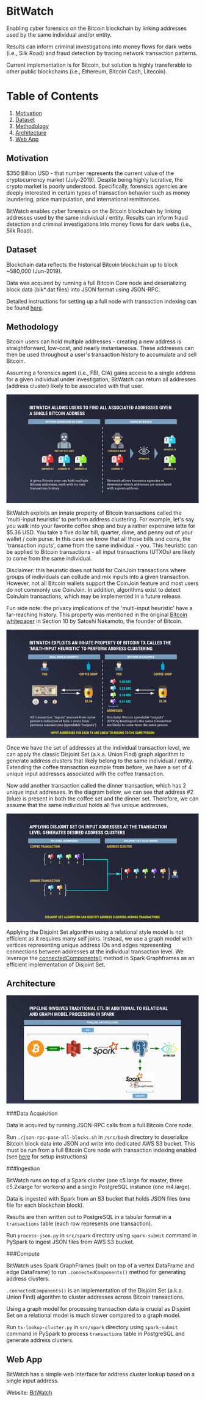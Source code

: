 # BitWatch

Enabling cyber forensics on the Bitcoin blockchain by linking addresses used by the same individual and/or entity.

Results can inform criminal investigations into money flows for dark webs (i.e., Silk Road) and fraud detection by tracing network transaction patterns.

Current implementation is for Bitcoin, but solution is highly transferable to other public blockchains (i.e., Ethereum, Bitcoin Cash, Litecoin).

# Table of Contents
1. [Motivation](README.md#Motivation)
2. [Dataset](README.md#Dataset)
3. [Methodology](README.md#Methodology)
4. [Architecture](README.md#Architecture)
5. [Web App](README.md#Web-App)

## Motivation

$350 Billion USD - that number represents the current value of the cryptocurrency market (July-2019).
Despite being highly lucrative, the crypto market is poorly understood.
Specifically, forensics agencies are deeply interested in certain types of transaction behavior such as money laundering, price manipulation, and international remittances.

BitWatch enables cyber forensics on the Bitcoin blockchain by linking addresses used by the same individual / entity. Results can inform fraud detection and criminal investigations into money flows for dark webs (i.e., Silk Road).


## Dataset

Blockchain data reflects the historical Bitcoin blockchain up to block ~580,000 (Jun-2019).

Data was acquired by running a full Bitcoin Core node and deserializing block data (blk*.dat files) into JSON format using JSON-RPC.

Detailed instructions for setting up a full node with transaction indexing can be found [here](https://www.buildblockchain.tech/blog/btc-node-developers-guide).


## Methodology

Bitcoin users can hold multiple addresses - creating a new address is straightforward, low-cost, and nearly instantaneous.
These addresses can then be used throughout a user's transaction history to accumulate and sell Bitcoin.

Assuming a forensics agent (i.e., FBI, CIA) gains access to a single address for a given individual under investigation, BitWatch can return all addresses (address cluster) likely to be associated with that user.

![Image of Method1](images/method1.png)


BitWatch exploits an innate property of Bitcoin transactions called the 'multi-input heuristic' to perform address clustering.
For example, let's say you walk into your favorite coffee shop and buy a rather expensive latte for $5.36 USD. You take a five dollar bill, quarter, dime, and penny out of your wallet / coin purse.
In this case we know that all those bills and coins, the 'transaction inputs', came from the same individual - you.
This heuristic can be applied to Bitcoin transactions - all input transactions (UTXOs) are likely to come from the same individual.

Disclaimer: this heuristic does not hold for CoinJoin transactions where groups of individuals can collude and mix inputs into a given transaction.
However, not all Bitcoin wallets support the CoinJoin feature and most users do not commonly use CoinJoin.
In addition, algorithms exist to detect CoinJoin transactions, which may be implemented in a future release.

Fun side note: the privacy implications of the 'multi-input heuristic' have a far-reaching history.
This property was mentioned in the original [Bitcoin whitepaper](https://bitcoin.org/bitcoin.pdf) in Section 10 by Satoshi Nakamoto, the founder of Bitcoin.

![Image of Method1](images/method2.png)


Once we have the set of addresses at the individual transaction level, we can apply the classic Disjoint Set (a.k.a. Union Find) graph algorithm to generate address clusters that likely belong to the same individual / entity.
Extending the coffee transaction example from before, we have a set of 4 unique input addresses associated with the coffee transaction.

Now add another transaction called the dinner transaction, which has 2 unique input addresses.
In the diagram below, we can see that address #2 (blue) is present in both the coffee set and the dinner set.
Therefore, we can assume that the same individual holds all five unique addresses.

![Image of Method1](images/method3.png)

Applying the Disjoint Set algorithm using a relational style model is not efficient as it requires many self joins.
Instead, we use a graph model with vertices representing unique address IDs and edges representing connections between addresses at the individual transaction level.
We leverage the [connectedComponents()](https://docs.databricks.com/spark/latest/graph-analysis/graphframes/user-guide-scala.html#connected-components) method in Spark Graphframes as an efficient implementation of Disjoint Set.


## Architecture

![Image of Pipeline](images/pipelinefinal.png)

###Data Acquisition

Data is acquired by running JSON-RPC calls from a full Bitcoin Core node.

Run `./json-rpc-pase-all-blocks.sh` in `/src/bash` directory to deserialize Bitcoin block data into JSON and write into dedicated AWS S3 bucket.
This must be run from a full Bitcoin Core node with transaction indexing enabled (see [here](https://www.buildblockchain.tech/blog/btc-node-developers-guide) for setup instructions)

###Ingestion

BitWatch runs on top of a Spark cluster (one c5.large for master, three c5.2xlarge for workers) and a single PostgreSQL instance (one m4.large).

Data is ingested with Spark from an S3 bucket that holds JSON files (one file for each blockchain block).

Results are then written out to PostgreSQL in a tabular format in a `transactions` table (each row represents one transaction).

Run `process-json.py` in `src/spark` directory using `spark-submit` command in PySpark to ingest JSON files from AWS S3 bucket.


###Compute

BitWatch uses Spark GraphFrames (built on top of a vertex DataFrame and edge DataFrame) to run `.connectedComponents()` method for generating address clusters.

`.connectedComponents()` is an implementation of the Disjoint Set (a.k.a. Union Find) algorithm to cluster addresses across Bitcoin transactions.

Using a graph model for processing transaction data is crucial as Disjoint Set on a relational model is much slower compared to a graph model.

Run `tx-lookup-cluster.py` in `src/spark` directory using `spark-submit` command in PySpark to process `transactions` table in PostgreSQL and generate address clusters.


## Web App

BitWatch has a simple web interface for address cluster lookup based on a single input address.

Website: [BitWatch](https://www.mycelias.com)